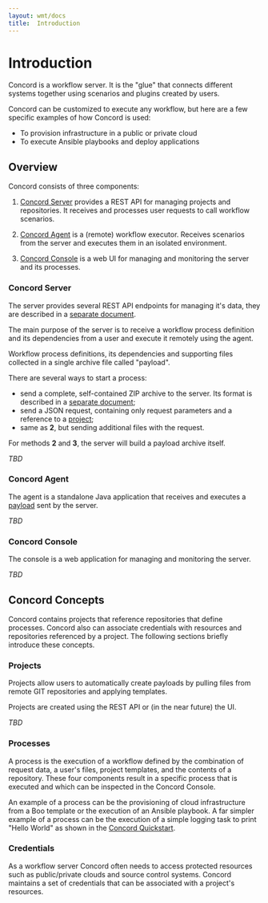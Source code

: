 ```yaml
---
layout: wmt/docs
title:  Introduction
---
```


# Introduction

Concord is a workflow server. It is the "glue" that connects
different systems together using scenarios and plugins created by
users.

Concord can be customized to execute any workflow, but here are a
few specific examples of how Concord is used:

* To provision infrastructure in a public or private cloud
* To execute Ansible playbooks and deploy applications

## Overview

Concord consists of three components:

1. [Concord Server](#server) provides a REST API for managing
projects and repositories. It receives and processes user requests
to call workflow scenarios.

2. [Concord Agent](#agent) is a (remote) workflow executor. Receives
scenarios from the server and executes them in an isolated
environment.

3. [Concord Console](#console) is a web UI for managing and
monitoring the server and its processes.

### Concord Server

The server provides several REST API endpoints for managing it's
data, they are described in a [separate document](./api).

The main purpose of the server is to receive a workflow process
definition and its dependencies from a user and execute it remotely
using the agent.

Workflow process definitions, its dependencies and supporting files
collected in a single archive file called "payload".

There are several ways to start a process:

- send a complete, self-contained ZIP archive to the server. Its
format is described in a
[separate document](./processes.md#payload-format);
- send a JSON request, containing only request parameters and a
reference to a [project](#project);
- same as **2**, but sending additional files with the request.

For methods **2** and **3**, the server will build a payload archive
itself.

*TBD*

### Concord Agent

The agent is a standalone Java application that receives and executes
a [payload](#payload) sent by the server.

*TBD*

### Concord Console 

The console is a web application for managing and monitoring the
server.

*TBD*

## Concord Concepts

Concord contains projects that reference repositories that define
processes.  Concord also can associate credentials with resources
and repositories referenced by a project.  The following sections
briefly introduce these concepts.

### Projects

Projects allow users to automatically create payloads by pulling
files from remote GIT repositories and applying templates.

Projects are created using the REST API or (in the near future) the
UI.

*TBD*

### Processes

A process is the execution of a workflow defined by the combination
of request data, a user's files, project templates, and the contents
of a repository.  These four components result in a specific process
that is executed and which can be inspected in the Concord Console.

An example of a process can be the provisioning of cloud
infrastructure from a Boo template or the execution of an Ansible
playbook.  A far simpler example of a process can be the execution of
a simple logging task to print "Hello World" as shown in the [Concord
Quickstart](quickstart.md).

### Credentials

As a workflow server Concord often needs to access protected
resources such as public/private clouds and source control systems.
Concord maintains a set of credentials that can be associated with a
project's resources.
